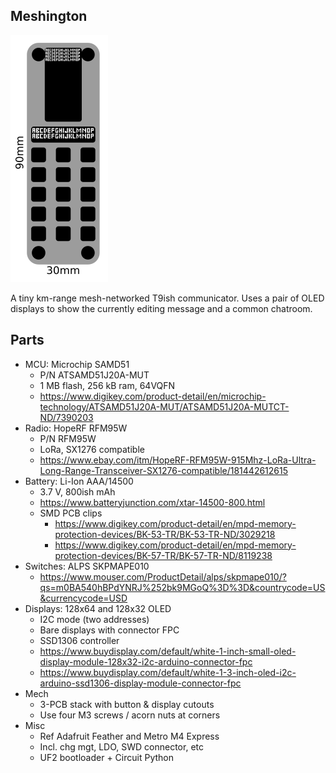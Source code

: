 ## Meshington
![Meshington image](/HARDWARE/Meshington.png)

A tiny km-range mesh-networked T9ish communicator. Uses a pair of OLED displays to show the currently editing message and a common chatroom.
## Parts
- MCU: Microchip SAMD51
  - P/N ATSAMD51J20A-MUT
  - 1 MB flash, 256 kB ram, 64VQFN
  - https://www.digikey.com/product-detail/en/microchip-technology/ATSAMD51J20A-MUT/ATSAMD51J20A-MUTCT-ND/7390203
- Radio: HopeRF RFM95W
  - P/N RFM95W
  - LoRa, SX1276 compatible
  - https://www.ebay.com/itm/HopeRF-RFM95W-915Mhz-LoRa-Ultra-Long-Range-Transceiver-SX1276-compatible/181442612615
- Battery: Li-Ion AAA/14500
  - 3.7 V, 800ish mAh
  - https://www.batteryjunction.com/xtar-14500-800.html
  - SMD PCB clips
    - https://www.digikey.com/product-detail/en/mpd-memory-protection-devices/BK-53-TR/BK-53-TR-ND/3029218
    - https://www.digikey.com/product-detail/en/mpd-memory-protection-devices/BK-57-TR/BK-57-TR-ND/8119238
- Switches: ALPS SKPMAPE010
  - https://www.mouser.com/ProductDetail/alps/skpmape010/?qs=m0BA540hBPdYNRJ%252bk9MGoQ%3D%3D&countrycode=US&currencycode=USD
- Displays: 128x64 and 128x32 OLED
  - I2C mode (two addresses)
  - Bare displays with connector FPC
  - SSD1306 controller
  - https://www.buydisplay.com/default/white-1-inch-small-oled-display-module-128x32-i2c-arduino-connector-fpc
  - https://www.buydisplay.com/default/white-1-3-inch-oled-i2c-arduino-ssd1306-display-module-connector-fpc
- Mech
  - 3-PCB stack with button & display cutouts
  - Use four M3 screws / acorn nuts at corners
- Misc
  - Ref Adafruit Feather and Metro M4 Express
  - Incl. chg mgt, LDO, SWD connector, etc
  - UF2 bootloader + Circuit Python
